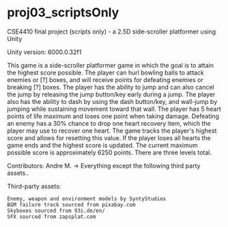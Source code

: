 # proj03_scriptsOnly
 CSE4410 final project (scripts only) - a 2.5D side-scroller platformer using Unity

Unity version:      6000.0.32f1

This game is a side-scroller platformer game in which the goal is to attain the highest score
possible. The player can hurl bowling balls to attack enemies or [?] boxes, and will receive
points for defeating enemies or breaking [?] boxes. The player has the ability to jump and
can also cancel the jump by releasing the jump button/key early during a jump. The player
also has the ability to dash by using the dash button/key, and wall-jump by jumping while
sustaining movement toward that wall. The player has 5 heart points of life maximum and loses
one point when taking damage. Defeating an enemy has a 30% chance to drop one heart recovery
item, which the player may use to recover one heart. The game tracks the player's highest
score and allows for resetting this value. If the player loses all hearts the game ends and
the highest score is updated. The current maximum possible score is approximately 6250 points.
There are three levels total.

Contributors:
    Andre M.        ->      Everything except the following third party assets..


Third-party assets:

    Enemy, weapon and environment models by SyntyStudios
    BGM failure track sourced from pixabay.com
    Skyboxes sourced from 93i.de/en/
    SFX sourced from zapsplat.com
